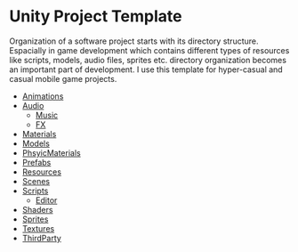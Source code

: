 # Unity Project Template
Organization of a software project starts with its directory structure. Espacially in game development which contains different types of resources like scripts, models, audio files, sprites etc. directory organization becomes an important part of development. I use this template for hyper-casual and casual mobile game projects.

* [Animations]()
* [Audio]()
  * [Music]() 
  * [FX]() 
* [Materials]()
* [Models]()
* [PhsyicMaterials]()
* [Prefabs]()
* [Resources]()
* [Scenes]()
* [Scripts]()
  * [Editor]() 
* [Shaders]()
* [Sprites]()
* [Textures]()
* [ThirdParty]()
